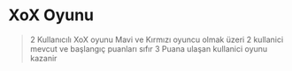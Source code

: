 # **XoX Oyunu**

> 2 Kullanıcılı XoX oyunu 
> Mavi ve Kırmızı oyuncu olmak üzeri 2 kullanici mevcut ve başlangıç puanları sıfır
> 3 Puana ulaşan kullanici oyunu kazanir 

